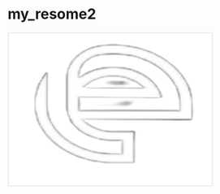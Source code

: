 # my_resome2

<img 
  src="img/logo1.png" 
  alt="منظره کوهستان" 
  width="400" 
  height="300"
  style="border: 2px solid #eaeaea;"
/>
